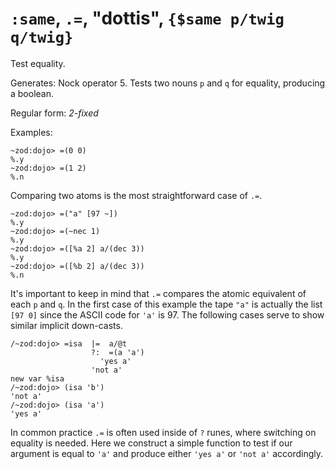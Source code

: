 # `:same`, `.=`, "dottis", `{$same p/twig q/twig}`

Test equality.

Generates: Nock operator 5. Tests two nouns `p` and `q` for equality, producing a boolean.

Regular form: *2-fixed*

Examples:

    ~zod:dojo> =(0 0)
    %.y
    ~zod:dojo> =(1 2)
    %.n

Comparing two atoms is the most straightforward case of `.=`.

    ~zod:dojo> =("a" [97 ~])
    %.y
    ~zod:dojo> =(~nec 1)
    %.y
    ~zod:dojo> =([%a 2] a/(dec 3))
    %.y
    ~zod:dojo> =([%b 2] a/(dec 3))
    %.n

It's important to keep in mind that `.=` compares the atomic equivalent
of each `p` and `q`. In the first case of this example the tape `"a"` is
actually the list `[97 0]` since the ASCII code for `'a'` is 97. The
following cases serve to show similar implicit down-casts.

    /~zod:dojo> =isa  |=  a/@t
                      ?:  =(a 'a')
                        'yes a'
                      'not a'
    new var %isa
    /~zod:dojo> (isa 'b')
    'not a'
    /~zod:dojo> (isa 'a')
    'yes a'

In common practice `.=` is often used inside of `?` runes, where
switching on equality is needed. Here we construct a simple function to test
if our argument is equal to `'a'` and produce either `'yes a'` or
`'not a'` accordingly.
